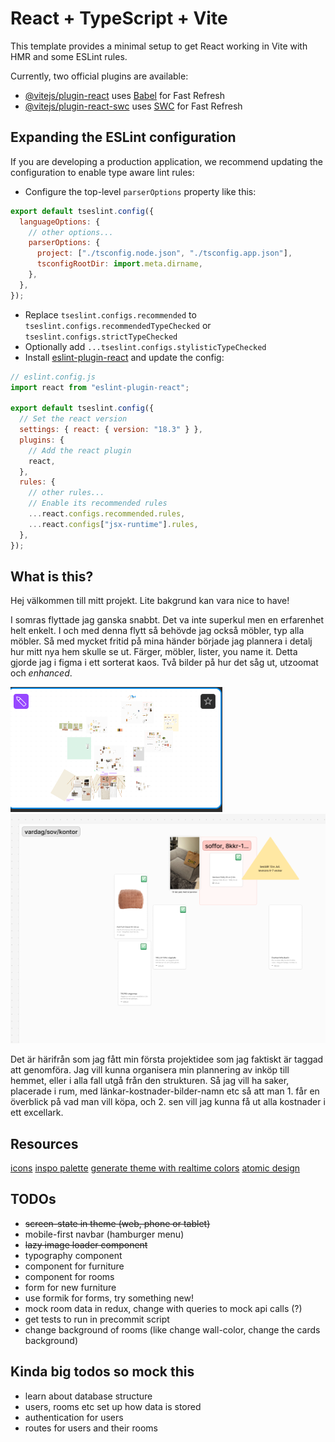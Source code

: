 # React + TypeScript + Vite

This template provides a minimal setup to get React working in Vite with HMR and some ESLint rules.

Currently, two official plugins are available:

- [@vitejs/plugin-react](https://github.com/vitejs/vite-plugin-react/blob/main/packages/plugin-react/README.md) uses [Babel](https://babeljs.io/) for Fast Refresh
- [@vitejs/plugin-react-swc](https://github.com/vitejs/vite-plugin-react-swc) uses [SWC](https://swc.rs/) for Fast Refresh

## Expanding the ESLint configuration

If you are developing a production application, we recommend updating the configuration to enable type aware lint rules:

- Configure the top-level `parserOptions` property like this:

```js
export default tseslint.config({
  languageOptions: {
    // other options...
    parserOptions: {
      project: ["./tsconfig.node.json", "./tsconfig.app.json"],
      tsconfigRootDir: import.meta.dirname,
    },
  },
});
```

- Replace `tseslint.configs.recommended` to `tseslint.configs.recommendedTypeChecked` or `tseslint.configs.strictTypeChecked`
- Optionally add `...tseslint.configs.stylisticTypeChecked`
- Install [eslint-plugin-react](https://github.com/jsx-eslint/eslint-plugin-react) and update the config:

```js
// eslint.config.js
import react from "eslint-plugin-react";

export default tseslint.config({
  // Set the react version
  settings: { react: { version: "18.3" } },
  plugins: {
    // Add the react plugin
    react,
  },
  rules: {
    // other rules...
    // Enable its recommended rules
    ...react.configs.recommended.rules,
    ...react.configs["jsx-runtime"].rules,
  },
});
```

## What is this?

Hej välkommen till mitt projekt. Lite bakgrund kan vara nice to have!

I somras flyttade jag ganska snabbt. Det va inte superkul men en erfarenhet helt enkelt. I och med denna flytt så behövde jag också möbler, typ alla möbler. Så med mycket fritid på mina händer började jag plannera i detalj hur mitt nya hem skulle se ut. Färger, möbler, lister, you name it. Detta gjorde jag i figma i ett sorterat kaos. Två bilder på hur det såg ut, utzoomat och _enhanced_.

![utzoomad bild som visar överblick av hela figma-filen](./docs/images/zoom-out-figma.png)
![inzoomad bild som visar överblick av ett rum](./docs/images/zoom-in-figma.png)

Det är härifrån som jag fått min första projektidee som jag faktiskt är taggad att genomföra. Jag vill kunna organisera min plannering av inköp till hemmet, eller i alla fall utgå från den strukturen. Så jag vill ha saker, placerade i rum, med länkar-kostnader-bilder-namn etc så att man 1. får en överblick på vad man vill köpa, och 2. sen vill jag kunna få ut alla kostnader i ett excellark.

## Resources

[icons](https://heroicons.com/solid)
[inspo palette](https://coolors.co/palette/ccd5ae-e9edc9-fefae0-faedcd-d4a373)
[generate theme with realtime colors](https://www.realtimecolors.com/?colors=612800-ffe0d1-8dc346-ffb3d1-fff06b&fonts=Inter-Inter)
[atomic design](https://atomicdesign.bradfrost.com/table-of-contents/)

## TODOs

- ~~screen-state in theme (web, phone or tablet)~~
- mobile-first navbar (hamburger menu)
- ~~lazy image loader component~~
- typography component
- component for furniture
- component for rooms
- form for new furniture
- use formik for forms, try something new!
- mock room data in redux, change with queries to mock api calls (?)
- get tests to run in precommit script
- change background of rooms (like change wall-color, change the cards background)

## Kinda big todos so mock this

- learn about database structure
- users, rooms etc set up how data is stored
- authentication for users
- routes for users and their rooms
